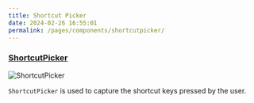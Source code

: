 ```yaml
---
title: Shortcut Picker
date: 2024-02-26 16:55:01
permalink: /pages/components/shortcutpicker/
---
```


### [ShortcutPicker](https://qfluentwidgets.com/price)

![ShortcutPicker](/img/components/shortcutpicker/ShortcutPicker.png)

`ShortcutPicker` is used to capture the shortcut keys pressed by the user.